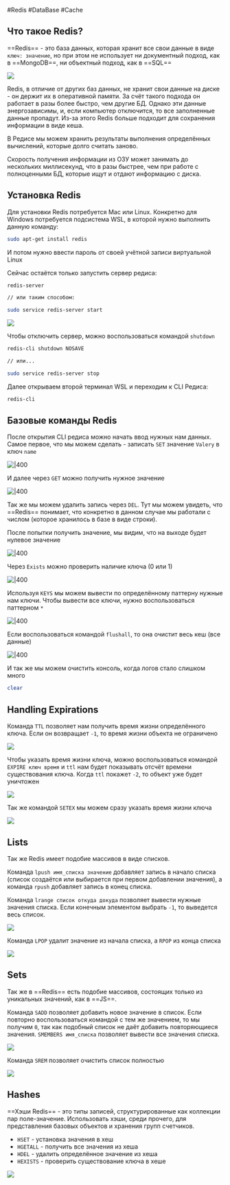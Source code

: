 #Redis #DataBase #Cache

## Что такое Redis?

==Redis== - это база данных, которая хранит все свои данные в виде `ключ: значение`, но при этом не использует ни документный подход, как в ==MongoDB==, ни объектный подход, как в ==SQL== 

![](_png/Pasted%20image%2020230220151157.png)

Redis, в отличие от других баз данных, не хранит свои данные на диске - он держит их в оперативной памяти. За счёт такого подхода он работает в разы более быстро, чем другие БД. Однако эти данные энергозависимы, и, если компьютер отключится, то все заполненные данные пропадут. Из-за этого Redis больше подходит для сохранения информации в виде кеша.

В Редисе мы можем хранить результаты выполнения определённых вычислений, которые долго считать заново.

Скорость получения информации из ОЗУ может занимать до нескольких миллисекунд, что в разы быстрее, чем при работе с полноценными БД, которые ищут и отдают информацию с диска.

## Установка Redis

Для установки Redis потребуется Mac или Linux. Конкретно для Windows потребуется подсистема WSL, в которой нужно выполнить данную команду:

```bash
sudo apt-get install redis
```

И потом нужно ввести пароль от своей учётной записи виртуальной Linux

Сейчас остаётся только запустить сервер редиса:

```bash
redis-server

// или таким способом: 

sudo service redis-server start
```

![](_png/Pasted%20image%2020230221083853.png)

Чтобы отключить сервер, можно воспользоваться командой `shutdown`

```bash
redis-cli shutdown NOSAVE

// или...

sudo service redis-server stop
```

Далее открываем второй терминал WSL и переходим к CLI Редиса:

```bash
redis-cli
```

## Базовые команды Redis

После открытия CLI редиса можно начать ввод нужных нам данных. Самое первое, что мы можем сделать - записать `SET` значение `Valery` в ключ `name`

![|400](_png/Pasted%20image%2020230220175129.png)

И далее через `GET` можно получить нужное значение

![|400](_png/Pasted%20image%2020230220175223.png)

Так же мы можем удалить запись через `DEL`. Тут мы можем увидеть, что ==Redis== понимает, что конкретно в данном случае мы работали с числом (которое хранилось в базе в виде строки).

После попытки получить значение, мы видим, что на выходе будет нулевое значение

![|400](_png/Pasted%20image%2020230220175409.png)

Через `Exists` можно проверить наличие ключа (0 или 1)

![|400](_png/Pasted%20image%2020230220175535.png)

Используя `KEYS` мы можем вывести по определённому паттерну нужные нам ключи. Чтобы вывести все ключи, нужно воспользоваться паттерном `*`

![|400](_png/Pasted%20image%2020230220180004.png)

Если воспользоваться командой `flushall`, то она очистит весь кеш (все данные)

![|400](_png/Pasted%20image%2020230220180048.png)

И так же мы можем очистить консоль, когда логов стало слишком много

```bash
clear
```

## Handling Expirations

Команда `TTL` позволяет нам получить время жизни определённого ключа. Если он возвращает `-1`, то время жизни объекта не ограничено

![](_png/Pasted%20image%2020230221083953.png)

Чтобы указать время жизни ключа, можно воспользоваться командой `EXPIRE ключ время` и `ttl` нам будет показывать отсчёт времени существования ключа. Когда `ttl` покажет `-2`, то объект уже будет уничтожен

![](_png/Pasted%20image%2020230221084121.png)

Так же командой `SETEX` мы можем сразу указать время жизни ключа

![](_png/Pasted%20image%2020230221084220.png)

## Lists

Так же Redis имеет подобие массивов в виде списков. 

Команда `lpush имя_списка значение` добавляет запись в начало списка (список создаётся или выбирается при первом добавлении значения), а команда `rpush` добавляет запись в конец списка. 

Команда `lrange список откуда докуда` позволяет вывести нужные значения списка. Если конечным элементом выбрать `-1`, то выведется весь список.

![](_png/Pasted%20image%2020230221084810.png)

Команда `LPOP` удалит значение из начала списка, а `RPOP` из конца списка

![](_png/Pasted%20image%2020230221085008.png)

## Sets

Так же в ==Redis== есть подобие массивов, состоящих только из уникальных значений, как в ==JS==. 

Команда `SADD` позволяет добавить новое значение в список. Если повторно воспользоваться командой с тем же значением, то мы получим `0`, так как подобный список не даёт добавить повторяющиеся значения. `SMEMBERS имя_списка` позволяет вывести все значения списка.

![](_png/Pasted%20image%2020230221085422.png)

Команда `SREM` позволяет очистить список полностью 

![](_png/Pasted%20image%2020230221085518.png)

## Hashes

==Хэши Redis== - это типы записей, структурированные как коллекции пар поле-значение. Использовать хэши, среди прочего, для представления базовых объектов и хранения групп счетчиков.

- `HSET` - установка значения в хеш 
- `HGETALL` - получить все значения из хеша
- `HDEL` - удалить определённое значение из хеша
- `HEXISTS` - проверить существование ключа в хеше

![](_png/Pasted%20image%2020230221085951.png)